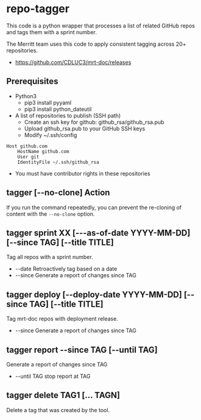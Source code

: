 # repo-tagger

This code is a python wrapper that processes a list of related GitHub repos and tags them with a sprint number.

The Merritt team uses this code to apply consistent tagging across 20+ repositories.

- https://github.com/CDLUC3/mrt-doc/releases

## Prerequisites
- Python3
  - pip3 install pyyaml
  - pip3 install python_dateutil
- A list of repositories to publish (SSH path)
  - Create an ssh key for github: github_rsa/github_rsa.pub
  - Upload github_rsa.pub to your GitHub SSH keys
  - Modify ~/.ssh/config
```
Host github.com
	HostName github.com
	User git
	IdentityFile ~/.ssh/github_rsa
```
- You must have contributor rights in these repositories

## tagger [--no-clone] Action

If you run the command repeatedly, you can prevent the re-cloning of content with the `--no-clone` option.

## tagger sprint XX [---as-of-date YYYY-MM-DD] [--since TAG] [--title TITLE]

Tag all repos with a sprint number.

- --date Retroactively tag based on a date
- --since Generate a report of changes since TAG

## tagger deploy [--deploy-date YYYY-MM-DD] [--since TAG] [--title TITLE]

Tag mrt-doc repos with deployment release.

- --since Generate a report of changes since TAG

## tagger report --since TAG [--until TAG]

Generate a report of changes since TAG

- --until TAG stop report at TAG

## tagger delete TAG1 [... TAGN]

Delete a tag that was created by the tool.
